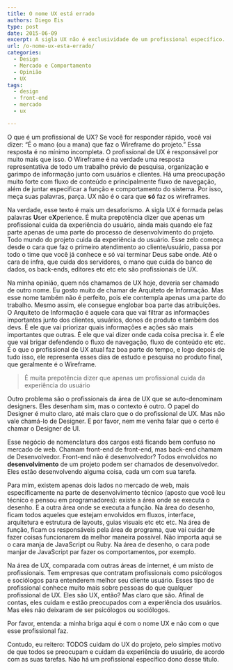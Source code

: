 ```yaml
---
title: O nome UX está errado
authors: Diego Eis
type: post
date: 2015-06-09
excerpt: A sigla UX não é exclusividade de um profissional específico. Só para os prepotentes.
url: /o-nome-ux-esta-errado/
categories:
  - Design
  - Mercado e Comportamento
  - Opinião
  - UX
tags:
  - design
  - front-end
  - mercado
  - ux

---
```

O que é um profissional de UX? Se você for responder rápido, você vai dizer: “É o mano (ou a mana) que faz o Wireframe do projeto.” Essa resposta é no mínimo incompleta. O profissional de UX é responsável por muito mais que isso. O Wireframe é na verdade uma resposta representativa de todo um trabalho prévio de pesquisa, organização e garimpo de informação junto com usuários e clientes. Há uma preocupação muito forte com fluxo de conteúdo e principalmente fluxo de navegação, além de juntar especificar a função e comportamento do sistema. Por isso, meça suas palavras, parça. UX não é o cara que **só** faz os wireframes.

Na verdade, esse texto é mais um desaforismo. A sigla UX é formada pelas palavras **U**ser e**X**perience. É muita prepotência dizer que apenas um profissional cuida da experiência do usuário, ainda mais quando ele faz parte apenas de uma parte do processo de desenvolvimento do projeto. Todo mundo do projeto cuida da experiência do usuário. Esse zelo começa desde o cara que faz o primeiro atendimento ao cliente/usuário, passa por todo o time que você já conhece e só vai terminar Deus sabe onde. Até o cara de infra, que cuida dos servidores, o mano que cuida do banco de dados, os back-ends, editores etc etc etc são profissionais de UX. 

Na minha opinião, quem nós chamamos de UX hoje, deveria ser chamado de outro nome. Eu gosto muito de chamar de Arquiteto de Informação. Mas esse nome também não é perfeito, pois ele contempla apenas uma parte do trabalho. Mesmo assim, ele consegue englobar boa parte das atribuições. O Arquiteto de Informação é aquele cara que vai filtrar as informações importantes junto dos clientes, usuários, donos de produto e também dos devs. É ele que vai priorizar quais informações e ações são mais importantes que outras. É ele que vai dizer onde cada coisa precisa ir. É ele que vai brigar defendendo o fluxo de navegação, fluxo de conteúdo etc etc. É o que o profissional de UX atual faz boa parte do tempo, e logo depois de tudo isso, ele representa esses dias de estudo e pesquisa no produto final, que geralmente é o Wireframe.

> É muita prepotência dizer que apenas um profissional cuida da experiência do usuário

Outro problema são o profissionais da área de UX que se auto-denominam designers. Eles desenham sim, mas o contexto é outro. O papel do Designer é muito claro, até mais claro que o do profissional de UX. Mas não vale chamá-lo de Designer. E por favor, nem me venha falar que o certo é chamar o Designer de UI.

Esse negócio de nomenclatura dos cargos está ficando bem confuso no mercado de web. Chamam front-end de front-end, mas back-end chamam de Desenvolvedor. Front-end não é desenvolvedor? Todos envolvidos no **desenvolvimento** de um projeto podem ser chamados de desenvolvedor. Eles estão desenvolvendo alguma coisa, cada um com sua tarefa.

Para mim, existem apenas dois lados no mercado de web, mais especificamente na parte de desenvolvimento técnico (aposto que você leu técnico e pensou em programadores): existe a área onde se executa o desenho. E a outra área onde se executa a função. Na área do desenho, ficam todos aqueles que estejam envolvidos em fluxos, interface, arquitetura e estrutura de layouts, guias visuais etc etc etc. Na área de função, ficam os responsáveis pela área de programa, que vai cuidar de fazer coisas funcionarem da melhor maneira possível. Não importa aqui se o cara manja de JavaScript ou Ruby. Na área de desenho, o cara pode manjar de JavaScript par fazer os comportamentos, por exemplo.



Na área de UX, comparada com outras áreas de internet, é um misto de profissionais. Tem empresas que contratam profissionais como psicólogos e sociólogos para entenderem melhor seu cliente usuário. Esses tipo de profissional conhece muito mais sobre pessoas do que qualquer profissional de UX. Eles são UX, então? Mas claro que são. Afinal de contas, eles cuidam e estão preocupados com a experiência dos usuários. Mas eles não deixaram de ser psicólogos ou sociólogos.

Por favor, entenda: a minha briga aqui é com o nome UX e não com o que esse profissional faz.

Contudo, eu reitero: TODOS cuidam do UX do projeto, pelo simples motivo de que todos se preocupam e cuidam da experiência do usuário, de acordo com as suas tarefas. Não há um profissional específico dono desse título.